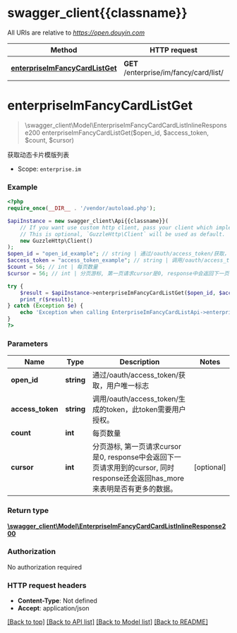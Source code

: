 # swagger_client{{classname}}

All URIs are relative to *https://open.douyin.com*

Method | HTTP request | Description
------------- | ------------- | -------------
[**enterpriseImFancyCardListGet**](EnterpriseImFancyCardListApi.md#enterpriseImFancyCardListGet) | **GET** /enterprise/im/fancy/card/list/ | 获取动态卡片模版列表

# **enterpriseImFancyCardListGet**
> \swagger_client\Model\EnterpriseImFancyCardCardListInlineResponse200 enterpriseImFancyCardListGet($open_id, $access_token, $count, $cursor)

获取动态卡片模版列表

* Scope: `enterprise.im`

### Example
```php
<?php
require_once(__DIR__ . '/vendor/autoload.php');

$apiInstance = new swagger_client\Api{{classname}}(
    // If you want use custom http client, pass your client which implements `GuzzleHttp\ClientInterface`.
    // This is optional, `GuzzleHttp\Client` will be used as default.
    new GuzzleHttp\Client()
);
$open_id = "open_id_example"; // string | 通过/oauth/access_token/获取，用户唯一标志
$access_token = "access_token_example"; // string | 调用/oauth/access_token/生成的token，此token需要用户授权。
$count = 56; // int | 每页数量
$cursor = 56; // int | 分页游标, 第一页请求cursor是0, response中会返回下一页请求用到的cursor, 同时response还会返回has_more来表明是否有更多的数据。

try {
    $result = $apiInstance->enterpriseImFancyCardListGet($open_id, $access_token, $count, $cursor);
    print_r($result);
} catch (Exception $e) {
    echo 'Exception when calling EnterpriseImFancyCardListApi->enterpriseImFancyCardListGet: ', $e->getMessage(), PHP_EOL;
}
?>
```

### Parameters

Name | Type | Description  | Notes
------------- | ------------- | ------------- | -------------
 **open_id** | **string**| 通过/oauth/access_token/获取，用户唯一标志 |
 **access_token** | **string**| 调用/oauth/access_token/生成的token，此token需要用户授权。 |
 **count** | **int**| 每页数量 |
 **cursor** | **int**| 分页游标, 第一页请求cursor是0, response中会返回下一页请求用到的cursor, 同时response还会返回has_more来表明是否有更多的数据。 | [optional]

### Return type

[**\swagger_client\Model\EnterpriseImFancyCardCardListInlineResponse200**](../Model/EnterpriseImFancyCardCardListInlineResponse200.md)

### Authorization

No authorization required

### HTTP request headers

 - **Content-Type**: Not defined
 - **Accept**: application/json

[[Back to top]](#) [[Back to API list]](../../README.md#documentation-for-api-endpoints) [[Back to Model list]](../../README.md#documentation-for-models) [[Back to README]](../../README.md)

